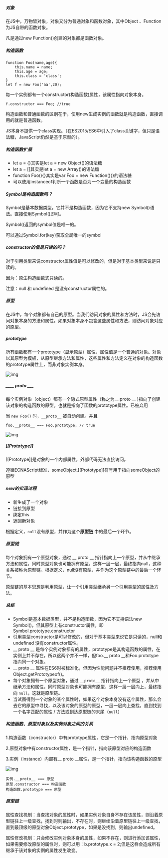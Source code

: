 ##### 对象

在JS中，万物皆对象，对象又分为普通对象和函数对象，其中Object 、Function为JS自带的函数对象。

凡是通过new Function()创建的对象都是函数对象。

##### 构造函数

```
function Foo(name,age){
    this.name = name;
    this.age = age;
    this.class = 'class';
}
let f = new Foo('aa',20);
```

每一个实例都有一个constructor(构造函数)属性，该属性指向对象本身。

```
f.constructor === Foo; //true
```

构造函数和普通函数的区别在于，使用new生成实例的函数就是构造函数，直接调用的就是普通函数。

JS本身不提供一个class实现。（在ES2015/ES6中引入了class关键字，但只是语法糖，JavaScript仍然是基于原型的）。

##### 构造函数扩展

- let a = {}其实是let a = new Object()的语法糖
- let a =  []其实是let a = new Array()的语法糖
- function Foo(){}其实是var Foo = new Function(){}的语法糖
- 可以使用instanceof判断一个函数是否为一个变量的构造函数

##### Symbol是构造函数吗？

Symbol是基本数据类型，它并不是构造函数，因为它不支持new Symbol()语法。直接使用Symbol()即可。

Symbol()返回的symbol值是唯一的。

可以通过Symbol.for(key)获取全局唯一的symbol

##### constructor的值是只读的吗？

对于引用类型来说constructor属性值是可以修改的，但是对于基本类型来说是只读的。

因为：原生构造函数式只读的。

注意：null 和 undefined 是没有constructor属性的。

##### 原型

在JS中，每个对象都有自己的原型。当我们访问对象的属性和方法时，JS会先访问对象本身的方法和属性。如果对象本身不包含这些属性和方法，则访问对象对应的原型。

##### prototype

所有函数都有一个prototype（显示原型）属性，属性值是一个普通的对象。对象以其原型为模板，从原型继承方法和属性，这些属性和方法定义在对象的构造函数的prototype属性上，而非对象实例本身。

![img](https://user-gold-cdn.xitu.io/2019/8/25/16cc936f3b4214f4?imageslim)

##### ____ proto ___

每个实例对象（object）都有一个隐式原型属性（称之为__ proto __ )指向了创建该对象的构造函数的原型。也就是指向了函数的prototype属性。已被弃用

当 `new Foo()` 时，`__proto__` 被自动创建。并且

```
foo.__proto__ === Foo.prototype; // true
```

 ![img](https://user-gold-cdn.xitu.io/2019/8/25/16cc936fa1489e94?imageslim)

##### [[Prototype]]

[[Prototype]]是对象的一个内部属性，外部代码无法直接访问。

遵循ECNAScript标准，someObject.[[Prototype]]符号用于指向someObject的原型

##### new的实现过程

- 新生成了一个对象
- 链接到原型
- 绑定this
- 返回新对象

根据定义，`null`没有原型，并作为这个**原型链** 中的最后一个环节。

##### 原型链

每个对象拥有一个原型对象，通过 __ proto __ 指针指向上一个原型，并从中继承方法和属性，同时原型对象也可能拥有原型，这样一层一层，最终指向null，这种关系被称为原型链。根据定义，null没有原型，并作为这个原型链中的最后一个环节。

原型链的基本思想是利用原型，让一个引用类型继承另一个引用类型的属性及方法。

##### 总结 

- Symbol是基本数据类型，并不是构造函数，因为它不支持语法new Symbol()，但其原型上有constructor属性，即Symbol.prototype.constructor
- 引用类型constructor是可以修改的，但对于基本类型来说它是只读的，null和undefined 没有constructor属性。
- __ proto __ 是每个实例对象都有的属性，prototype是其构造函数的属性，在实例上并不存在，所以这两个并不一样，但foo.__ proto __和Foo.prototype指向同一个对象。
- __ proto __ 属性在ES6时被标准化，但因为性能问题并不推荐使用，推荐使用Object.getPrototypeof()。
- 每个对象拥有一个原型对象，通过 `__proto__` 指针指向上一个原型 ，并从中继承方法和属性，同时原型对象也可能拥有原型，这样一层一层向上，最终指向 `null`，这就是原型链。
- 当试图得到一个对象的某个属性时，如果这个对象本身没有这个属性，那么会去它的原型中寻找，以及该对象的原型的原型，一层一层向上查找，直到找到一个名字匹配的属性 / 方法或到达原型链的末尾（`null`）

##### 构造函数、原型对象以及实例对象之间的关系

1.构造函数（constructor）中有prototype属性，它是一个指针，指向原型对象

2.原型对象中有constructor属性，是一个指针，指向该原型对应的构造函数

3.实例（instance）内部有__ proto __属性，是一个指针，指向该构造函数的原型

![img](https://user-gold-cdn.xitu.io/2019/8/30/16ce08c58e001f74?imageslim)



```
实例.__proto__ === 原型
原型.constructor === 构造函数
构造函数.prototype === 原型
```

##### 原型链

属性查找机制：当查找对象的属性时，如果实例对象自身不存在该属性，则沿着原型链往上一级查找，找到时则输出，不存在时，则继续沿着原型链往上一级查找，直到最顶级的原型对象Object.prototype，如果是没找到，则输出undefined。

属性修改机制：只会修改实例对象本身的属性，如果不存在，则进行添加该属性，如果需要修改原型的属性时，则可以用：b.prototype.x = 2;但是这样会造成所有继承于该对象的实例的属性发生改变。





